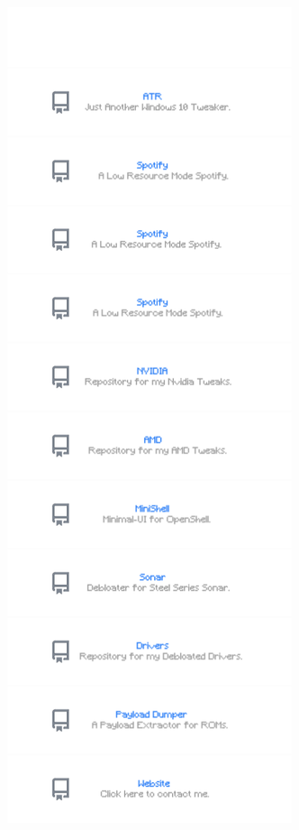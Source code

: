 <!--           [<img src="img/link">](http://example.com/)           --> 
[<img src="https://github.com/gzmatte/trash/blob/main/0Developing.png">](https://gzmatte.github.io)
[<img src="https://github.com/gzmatte/trash/blob/main/0ATR.png">](https://github.com/gzmatte/ATR)
[<img src="https://github.com/gzmatte/trash/blob/main/0spotify1.png">](https://github.com/gzmatte/Spotify)
[<img src="https://github.com/gzmatte/trash/blob/main/0spotify2.png">](https://github.com/gzmatte/Spotify)
[<img src="https://github.com/gzmatte/trash/blob/main/0spotify3.png">](https://github.com/gzmatte/Spotify)
[<img src="https://github.com/gzmatte/trash/blob/main/0NVIDIA.png">](https://github.com/gzmatte/NVIDIA)
[<img src="https://github.com/gzmatte/trash/blob/main/0AMD.png">](https://github.com/gzmatte/AMD)
[<img src="https://github.com/gzmatte/trash/blob/main/0OpenShell.png">](https://github.com/gzmatte/Mini-Shell)
[<img src="https://github.com/gzmatte/trash/blob/main/0Sonar.png">](https://github.com/gzmatte/Sonar)
[<img src="https://github.com/gzmatte/trash/blob/main/0Drivers.png">](https://github.com/gzmatte/Drivers)
[<img src="https://github.com/gzmatte/trash/blob/main/payload.png">](https://github.com/gzmatte/Payload)
[<img src="https://github.com/gzmatte/trash/blob/main/0web2.png">](https://gzmatte.github.io/)

<!--     [<img src="https://github.com/gzmatte/trash/blob/main/0Download.png">](https://gzmatte.github.io/)   -->
<!--     [<img src="https://github.com/gzmatte/trash/blob/main/0L803.png">](https://github.com/gzmatte/L803)   -->
